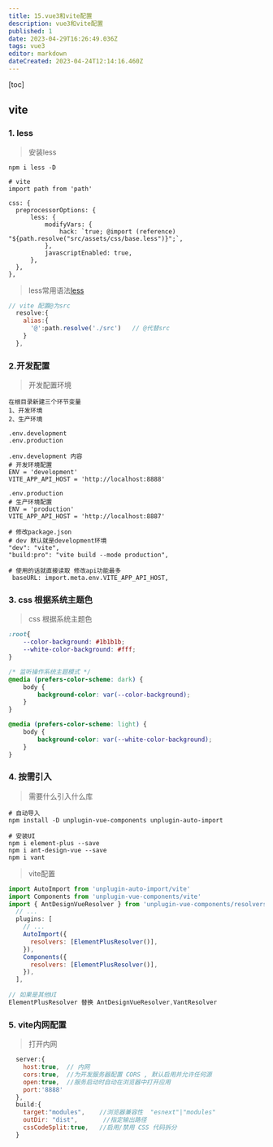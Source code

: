 ```yaml
---
title: 15.vue3和vite配置
description: vue3和vite配置
published: 1
date: 2023-04-29T16:26:49.036Z
tags: vue3
editor: markdown
dateCreated: 2023-04-24T12:14:16.460Z
---
```


[toc]





## vite



### 1. less

> 安装less

```shell
npm i less -D 

# vite
import path from 'path'

css: {
  preprocessorOptions: {
      less: {
          modifyVars: {
              hack: `true; @import (reference) "${path.resolve("src/assets/css/base.less")}";`,
          },
          javascriptEnabled: true,
      },
  },
},
```

> less常用语法[less](https://blog.csdn.net/weixin_46032850/article/details/107271709)

```js
// vite 配置@为src
  resolve:{
    alias:{
      '@':path.resolve('./src')   // @代替src
    }
  },
```



### 2.开发配置

> 开发配置环境

```shell
在根目录新建三个环节变量
1、开发环境
2、生产环境

.env.development
.env.production

.env.development 内容
# 开发环境配置
ENV = 'development'
VITE_APP_API_HOST = 'http://localhost:8888'

.env.production
# 生产环境配置
ENV = 'production'
VITE_APP_API_HOST = 'http://localhost:8887'

# 修改package.json
# dev 默认就是development环境
"dev": "vite", 
"build:pro": "vite build --mode production",

# 使用的话就直接读取 修改api功能最多
 baseURL: import.meta.env.VITE_APP_API_HOST,
```



### 3. css 根据系统主题色

> css 根据系统主题色

```css
:root{
    --color-background: #1b1b1b;
    --white-color-background: #fff;
}

/* 监听操作系统主题模式 */
@media (prefers-color-scheme: dark) {
    body {
        background-color: var(--color-background);
    }
}

@media (prefers-color-scheme: light) {
    body {
        background-color: var(--white-color-background);
    }
}
```



### 4. 按需引入

> 需要什么引入什么库

```shell
# 自动导入
npm install -D unplugin-vue-components unplugin-auto-import

# 安装UI
npm i element-plus --save
npm i ant-design-vue --save
npm i vant
```

> vite配置

```js
import AutoImport from 'unplugin-auto-import/vite'
import Components from 'unplugin-vue-components/vite'
import { AntDesignVueResolver } from 'unplugin-vue-components/resolvers'
  // ...
  plugins: [
    // ...
    AutoImport({
      resolvers: [ElementPlusResolver()],
    }),
    Components({
      resolvers: [ElementPlusResolver()],
    }),
  ],
      
// 如果是其他UI
ElementPlusResolver 替换 AntDesignVueResolver,VantResolver
```



### 5. vite内网配置

> 打开内网

```js
  server:{
    host:true,  // 内网
    cors:true,  //为开发服务器配置 CORS , 默认启用并允许任何源
    open:true,  //服务启动时自动在浏览器中打开应用
    port:'8888'
  },
  build:{
    target:"modules",    //浏览器兼容性  "esnext"|"modules"
    outDir: "dist",       //指定输出路径
    cssCodeSplit:true,   //启用/禁用 CSS 代码拆分
  }
```







